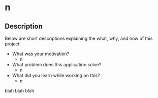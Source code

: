 # n

## Description

Below are short descriptions explaining the what, why, and how of this project.

- What was your motivation?
    - n
- What problem does this application solve?
    - n
- What did you learn while working on this?
    - n
  
  
blah blah blah

